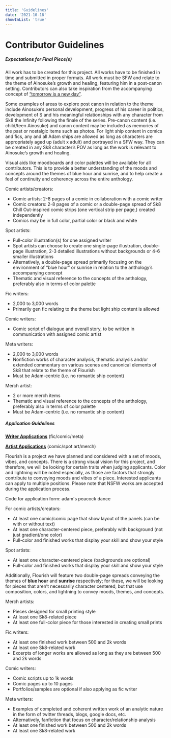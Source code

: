 ```yaml
---
title: 'Guidelines'
date: '2021-10-18'
showInList: 'true'
---
```


# Contributor Guidelines

##### Expectations for Final Piece(s)

All work has to be created for this project. All works have to be finished in time and submitted in proper formats. All work must be SFW and relate to the theme of Ainosuke’s growth and healing, featuring him in a post-canon setting. Contributors can also take inspiration from the accompanying concept of [“tomorrow is a new day”](/about).

Some examples of areas to explore post canon in relation to the theme include Ainosuke’s personal development, progress of his career in politics, development of S and his meaningful relationships with any character from Sk8 the Infinity following the finale of the series. Pre-canon content (i.e. child/teen Ainosuke) and canon content may be included as memories of the past or nostalgic items such as photos. For light ship content in comics and fics, any and all Adam ships are allowed as long as characters are appropriately aged up (adult x adult) and portrayed in a SFW way. They can be created in any Sk8 character’s POV as long as the work is relevant to Ainosuke’s growth and healing.

Visual aids like moodboards and color palettes will be available for all contributors. This is to provide a better understanding of the moods and concepts around the themes of blue hour and sunrise, and to help create a feel of continuity and coherency across the entire anthology.


Comic artists/creators:

* Comic artists: 2-8 pages of a comic in collaboration with a comic writer
* Comic creators: 2-8 pages of a comic or a double-page spread of Sk8 Chill Out-inspired comic strips (one vertical strip per page,) created independently
* Comics may be in full color, partial color or black and white


Spot artists:

* Full-color illustration(s) for one assigned writer
* Spot artists can choose to create one single-page illustration, double-page illustration, 2-3 detailed illustrations without backgrounds or 4-6 smaller illustrations
* Alternatively, a double-page spread primarily focusing on the environment of “blue hour” or sunrise in relation to the anthology’s accompanying concept
* Thematic and visual reference to the concepts of the anthology, preferably also in terms of color palette


Fic writers:

* 2,000 to 3,000 words
* Primarily gen fic relating to the theme but light ship content is allowed


Comic writers:

* Comic script of dialogue and overall story, to be written in communication with assigned comic artist


Meta writers:

* 2,000 to 3,000 words
* Nonfiction works of character analysis, thematic analysis and/or extended commentary on various scenes and canonical elements of Sk8 that relate to the theme of Flourish
* Must be Adam-centric (i.e. no romantic ship content)


Merch artist:

* 2 or more merch items
* Thematic and visual reference to the concepts of the anthology, preferably also in terms of color palette
* Must be Adam-centric (i.e. no romantic ship content)


##### Application Guidelines

**[Writer Applications](https://forms.gle/hKMH4DFyyVbncwZQ9)** (fic/comic/meta)

**[Artist Applications](https://forms.gle/ezyUoh6w5W7hdyuw9)** (comic/spot art/merch)

Flourish is a project we have planned and considered with a set of moods, vibes, and concepts. There is a strong visual vision for this project, and therefore, we will be looking for certain traits when judging applicants. Color and lightning will be noted especially, as those are factors that strongly contribute to conveying moods and vibes of a piece. Interested applicants can apply to multiple positions. Please note that NSFW works are accepted during the application process.

Code for application form: adam's peacock dance


For comic artists/creators: 

* At least one comic/comic page that show layout of the panels (can be with or without text)
* At least one character-centered piece, preferably with background (not just gradient/one color)
* Full-color and finished works that display your skill and show your style


Spot artists:

* At least one character-centered piece (backgrounds are optional)
* Full-color and finished works that display your skill and show your style


Additionally, Flourish will feature two double-page spreads conveying the themes of **blue hour** and **sunrise** respectively; for these, we will be looking for pieces that aren’t necessarily character centered, but that use composition, colors, and lightning to convey moods, themes, and concepts.


Merch artists:

* Pieces designed for small printing style
* At least one Sk8-related piece
* At least one full-color piece for those interested in creating small prints


Fic writers:

* At least one finished work between 500 and 2k words
* At least one Sk8-related work
* Excerpts of longer works are allowed as long as they are between 500 and 2k words


Comic writers: 

* Comic scripts up to 1k words
* Comic pages up to 10 pages
* Portfolios/samples are optional if also applying as fic writer


Meta writers: 

* Examples of completed and coherent written work of an analytic nature in the form of twitter threads, blogs, google docs, etc.
* Alternatively, fanfiction that focus on character/relationship analysis
* At least one finished work between 500 and 2k words
* At least one Sk8-related work
